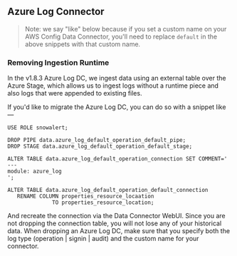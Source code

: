 ## Azure Log Connector

> Note: we say "like" below because if you set a custom name on your AWS Config Data Connector, you'll need to replace `default` in the above snippets with that custom name.

### Removing Ingestion Runtime

In the v1.8.3 Azure Log DC, we ingest data using an external table over the Azure Stage, which allows us to ingest logs without a runtime piece and also logs that were appended to existing files.

If you'd like to migrate the Azure Log DC, you can do so with a snippet like —

~~~
USE ROLE snowalert;

DROP PIPE data.azure_log_default_operation_default_pipe;
DROP STAGE data.azure_log_default_operation_default_stage;

ALTER TABLE data.azure_log_default_operation_connection SET COMMENT='
---
module: azure_log
';

ALTER TABLE data.azure_log_default_operation_default_connection
   RENAME COLUMN properties_resource_locaation
              TO properties_resource_location;
~~~

And recreate the connection via the Data Connector WebUI. Since you are not dropping the connection table, you will not lose any of your historical data. When dropping an Azure Log DC, make sure that you specify both the log type (operation | signin | audit) and the custom name for your connector.
